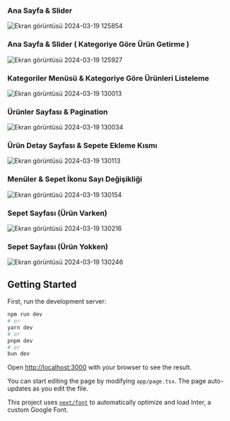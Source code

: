 ### Ana Sayfa & Slider
![Ekran görüntüsü 2024-03-19 125854](https://github.com/sdnrcvk/CommerceLab-Next-Task/assets/58807892/75c14543-30b4-4ec5-ba34-792c628de741)

### Ana Sayfa & Slider ( Kategoriye Göre Ürün Getirme )
![Ekran görüntüsü 2024-03-19 125927](https://github.com/sdnrcvk/CommerceLab-Next-Task/assets/58807892/4ad6e746-a4d2-43bf-b0fa-8c81a6874de8)

###  Kategoriler Menüsü & Kategoriye Göre Ürünleri Listeleme 
![Ekran görüntüsü 2024-03-19 130013](https://github.com/sdnrcvk/CommerceLab-Next-Task/assets/58807892/8c9de108-aa59-42cb-85f9-0a480d67c3ae)

### Ürünler Sayfası & Pagination
![Ekran görüntüsü 2024-03-19 130034](https://github.com/sdnrcvk/CommerceLab-Next-Task/assets/58807892/8065c123-31e3-46cf-b7dc-8d977b5dbeb3)

### Ürün Detay Sayfası & Sepete Ekleme Kısmı
![Ekran görüntüsü 2024-03-19 130113](https://github.com/sdnrcvk/CommerceLab-Next-Task/assets/58807892/a59ef79e-529f-4128-bd7f-f8142c55f355)

### Menüler & Sepet İkonu Sayı Değişikliği
![Ekran görüntüsü 2024-03-19 130154](https://github.com/sdnrcvk/CommerceLab-Next-Task/assets/58807892/43182991-8fb9-40bc-83b1-78f431960e6e)

### Sepet Sayfası (Ürün Varken)
![Ekran görüntüsü 2024-03-19 130216](https://github.com/sdnrcvk/CommerceLab-Next-Task/assets/58807892/65421d40-5f7d-4611-94fb-a1d42884ce33)

### Sepet Sayfası (Ürün Yokken)
![Ekran görüntüsü 2024-03-19 130246](https://github.com/sdnrcvk/CommerceLab-Next-Task/assets/58807892/74d088f3-c932-4417-85cd-b3307aed33b1)

## Getting Started

First, run the development server:

```bash
npm run dev
# or
yarn dev
# or
pnpm dev
# or
bun dev
```

Open [http://localhost:3000](http://localhost:3000) with your browser to see the result.

You can start editing the page by modifying `app/page.tsx`. The page auto-updates as you edit the file.

This project uses [`next/font`](https://nextjs.org/docs/basic-features/font-optimization) to automatically optimize and load Inter, a custom Google Font.


